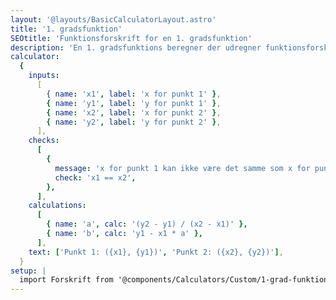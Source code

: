 ```yaml
---
layout: '@layouts/BasicCalculatorLayout.astro'
title: '1. gradsfunktion'
SEOtitle: 'Funktionsforskrift for en 1. gradsfunktion'
description: 'En 1. gradsfunktions beregner der udregner funktionsforskriften for en 1. gradsfunktion'
calculator:
  {
    inputs:
      [
        { name: 'x1', label: 'x for punkt 1' },
        { name: 'y1', label: 'y for punkt 1' },
        { name: 'x2', label: 'x for punkt 2' },
        { name: 'y2', label: 'y for punkt 2' },
      ],
    checks:
      [
        {
          message: 'x for punkt 1 kan ikke være det samme som x for punkt 2',
          check: 'x1 == x2',
        },
      ],
    calculations:
      [
        { name: 'a', calc: '(y2 - y1) / (x2 - x1)' },
        { name: 'b', calc: 'y1 - x1 * a' },
      ],
    text: ['Punkt 1: ({x1}, {y1})', 'Punkt 2: ({x2}, {y2})'],
  }
setup: |
  import Forskrift from '@components/Calculators/Custom/1-grad-funktion.svelte'
---
```


<Forskrift client:visible />
